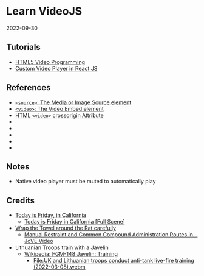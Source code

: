 
# Learn VideoJS

2022-09-30

## Tutorials
- [HTML5 Video Programming](https://www.youtube.com/playlist?list=PLSkTiyK6-uFd85cPVw6RcXn9MFNwms6L3)
- [Custom Video Player in React JS](https://www.youtube.com/watch?v=oITDcIjJBlY)

## References
- [`<source>`: The Media or Image Source element](https://developer.mozilla.org/en-US/docs/Web/HTML/Element/source)
- [`<video>`: The Video Embed element](https://developer.mozilla.org/en-US/docs/Web/HTML/Element/video)
- [HTML `<video>` crossorigin Attribute](https://www.geeksforgeeks.org/html-video-crossorigin-attribute/)
- []()
- []()
- []()
- []()
- []()

## Notes
- Native video player must be muted to automatically play

## Credits
- [Today is Friday, in California](https://www.youtube.com/watch?v=9WaYCdQ8FOQ)
  - [Today is Friday in California [Full Scene]](https://www.youtube.com/watch?v=m1CW3MrwTeY)
- [Wrap the Towel around the Rat carefully](https://www.youtube.com/watch?v=BTH40ElpYow)
  - [Manual Restraint and Common Compound Administration Routes in… JoVE Video](https://www.youtube.com/watch?v=s9skgg7dHIA)
- Lithuanian Troops train with a Javelin
  - [Wikipedia: FGM-148 Javelin: Training](https://en.wikipedia.org/wiki/FGM-148_Javelin#Training)
    - [File:UK and Lithuanian troops conduct anti-tank live-fire training (2022-03-08).webm](https://en.wikipedia.org/wiki/File:UK_and_Lithuanian_troops_conduct_anti-tank_live-fire_training_(2022-03-08).webm)



